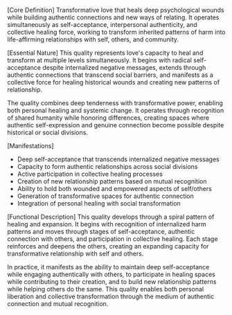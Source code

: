[Core Definition]
Transformative love that heals deep psychological wounds while building authentic connections and new ways of relating. It operates simultaneously as self-acceptance, interpersonal authenticity, and collective healing force, working to transform inherited patterns of harm into life-affirming relationships with self, others, and community.

[Essential Nature]
This quality represents love's capacity to heal and transform at multiple levels simultaneously. It begins with radical self-acceptance despite internalized negative messages, extends through authentic connections that transcend social barriers, and manifests as a collective force for healing historical wounds and creating new patterns of relationship.

The quality combines deep tenderness with transformative power, enabling both personal healing and systemic change. It operates through recognition of shared humanity while honoring differences, creating spaces where authentic self-expression and genuine connection become possible despite historical or social divisions.

[Manifestations]
- Deep self-acceptance that transcends internalized negative messages
- Capacity to form authentic relationships across social divisions
- Active participation in collective healing processes
- Creation of new relationship patterns based on mutual recognition
- Ability to hold both wounded and empowered aspects of self/others
- Generation of transformative spaces for authentic connection
- Integration of personal healing with social transformation

[Functional Description]
This quality develops through a spiral pattern of healing and expansion. It begins with recognition of internalized harm patterns and moves through stages of self-acceptance, authentic connection with others, and participation in collective healing. Each stage reinforces and deepens the others, creating an expanding capacity for transformative relationship with self and others.

In practice, it manifests as the ability to maintain deep self-acceptance while engaging authentically with others, to participate in healing spaces while contributing to their creation, and to build new relationship patterns while helping others do the same. This quality enables both personal liberation and collective transformation through the medium of authentic connection and mutual recognition.
